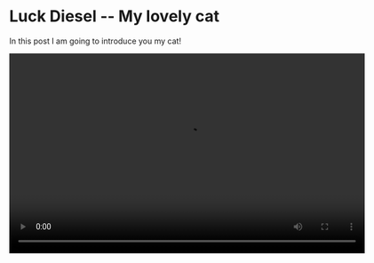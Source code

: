 # Luck Diesel -- My lovely cat

In this post I am going to introduce you my cat!

<video width="640" height="360" controls>
  <source src="/images/diesel.MP4" type="video/mp4">
  
</video>


